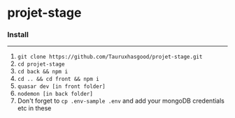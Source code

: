 # projet-stage


### Install
----
1. ``git clone https://github.com/Tauruxhasgood/projet-stage.git``
2. `cd projet-stage`
3. `cd back && npm i`
4. `cd .. && cd front && npm i`
5. `quasar dev [in front folder]`
6. `nodemon [in back folder]`
7. Don't forget to  `cp .env-sample .env` and add your mongoDB credentials etc in these
